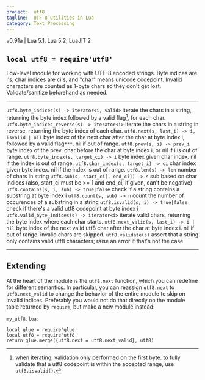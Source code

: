 ```yaml
---
project:  utf8
tagline:  UTF-8 utilities in Lua
category: Text Processing
---
```


v0.91a | Lua 5.1, Lua 5.2, LuaJIT 2

## `local utf8 = require'utf8'`

Low-level module for working with UTF-8 encoded strings. Byte indices are i's, char indices are ci's, and "char" means unicode codepoint.
Invalid characters are counted as 1-byte chars so they don't get lost. Validate/sanitize beforehand as needed.

------------------------------------------------- -------------------------------------------------
`utf8.byte_indices(s) -> iterator<i, valid>`      iterate the chars in a string, returning the byte index followed by a valid flag[^1], for each char.
`utf8.byte_indices_reverse(s) -> iterator<i>`     iterate the chars in a string in reverse, returning the byte index of each char.
`utf8.next(s, last_i) -> i, isvalid | nil`        byte index of the next char after the char at byte index i, followed by a valid flag`***`. nil if out of range.
`utf8.prev(s, i) -> prev_i`                       byte index of the prev. char before the char at byte index i, or nil if i is out of range.
`utf8.byte_index(s, target_ci) -> i`              byte index given char index. nil if the index is out of range.
`utf8.char_index(s, target_i) -> ci`              char index given byte index. nil if the index is out of range.
`utf8.len(s) -> len`                              number of chars in string
`utf8.sub(s, start_ci[, end_ci]) -> s`            sub based on char indices (also, start_ci must be >= 1 and end_ci, if given, can't be negative)
`utf8.contains(s, i, sub) -> true|false`          check if a string contains a substring at byte index i
`utf8.count(s, sub) -> n`                         count the number of occurences of a substring in a string
`utf8.isvalid(s, i) -> true|false`                check if there's a valid utf8 codepoint at byte index i
`utf8.valid_byte_indices(s) -> iterator<i>`       iterate valid chars, returning the byte index where each char starts.
`utf8.next_valid(s, last_i) -> i | nil`           byte index of the next valid utf8 char after the char at byte index i. nil if out of range. invalid chars are skipped.
`utf8.validate(s)`                                assert that a string only contains valid utf8 characters; raise an error if that's not the case
------------------------------------------------- -------------------------------------------------

[^1]: when iterating, validation only performed on the first byte. to fully validate that a utf8 codepoint is within the accepted range, use `utf8.isvalid()`.

## Extending

At the heart of the module is the `utf8.next` function, which you can redefine for different semantics.
In particular, you can reassign `utf8.next` to `utf8.next_valid` to change the behavior of the entire module to skip on invalid indices.
Preferably you would not do that directly on the module table returned by `require`, but make a new module instead:

`my_utf8.lua`:

~~~{.lua}
local glue = require'glue'
local utf8 = require'utf8'
return glue.merge({utf8.next = utf8.next_valid}, utf8)
~~~
